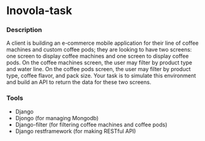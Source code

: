 # Inovola-task

### Description

A client is building an e-commerce mobile application for their line of coffee machines and custom coffee pods; they are
looking to have two screens: one screen to display coffee machines and one screen to display coffee pods. On the coffee
machines screen, the user may filter by product type and water line. On the coffee pods screen, the user may filter by product type, coffee flavor, and pack size. Your task is to simulate this environment and build an API to return the data for these two screens.

### Tools 
- Django
- Djongo (for managing Mongodb)
- Django-filter (for filtering coffee machines and coffee pods)
- Django restframework (for making RESTful API)
